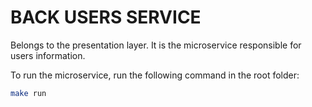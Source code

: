 # BACK USERS SERVICE

Belongs to the presentation layer. It is the microservice responsible for users information.

To run the microservice, run the following command in the root folder:

```bash
make run
```